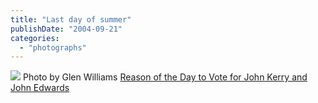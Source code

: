 ```yaml
---
title: "Last day of summer"
publishDate: "2004-09-21"
categories: 
  - "photographs"
---
```


![](images/lastrose.jpg) Photo by Glen Williams [Reason of the Day to Vote for John Kerry and John Edwards](http://www.thirdlayer.org/sw/vote/index.html)
